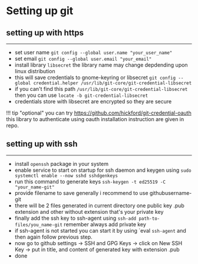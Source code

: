# Setting up git

## setting up with https
---
- set user name `git config --global user.name "your_user_name"`
- set email `git config --global user.email "your_email"`
- install library `libsecret` the library name may change depdending upon linux distribution
- this will save credentials to gnome-keyring or libsecret `git config --global credential.helper /usr/lib/git-core/git-credential-libsecret`
- if you can't find this path `/usr/lib/git-core/git-credential-libsecret` then you can use `locate -b git-credential-libsecret`
- credentials store with libsecret are encrypted so they are secure

!!! tip "optional"
	you can try https://github.com/hickford/git-credential-oauth this library to authenticate using oauth installation instruction are given in repo.

## setting up with ssh
---
- install `openssh` package in your system
- enable service to start on startup for ssh daemon and keygen using `sudo systemctl enable --now sshd sshdgenkeys`
- run this command to generate keys `ssh-keygen -t ed25519 -C "your_name-git"`
- provide filename to save generally i recommend to use githubusername-git
- there will be 2 files generated in current directory one public key .pub extension and other without extension that's your private key
- finally add the ssh key to ssh-agent using `ssh-add path-to-files/you_name-git` remember always add private key
- if ssh-agent is not started you can start it by using `eval ``ssh-agent`` and then again follow previous step.
- now go to github settings &rarr; SSH and GPG Keys &rarr; click on New SSH Key -> put in title, and content of generated key with extension .pub
- done
